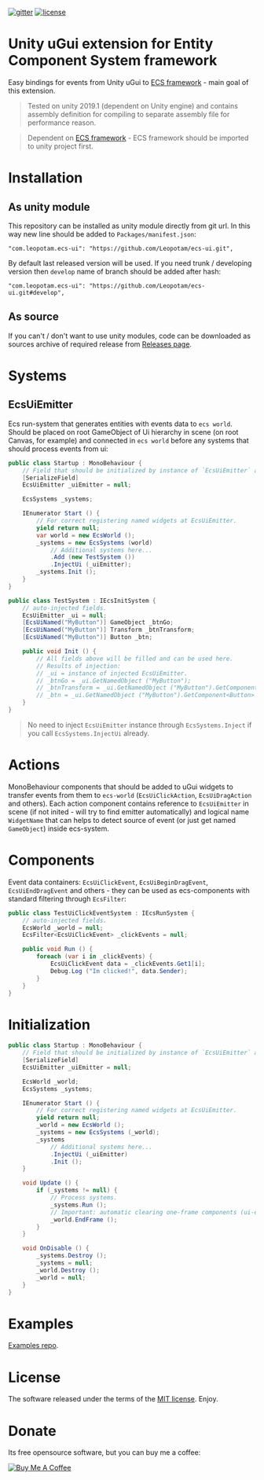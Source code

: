 [![gitter](https://img.shields.io/gitter/room/leopotam/ecs.svg)](https://gitter.im/leopotam/ecs)
[![license](https://img.shields.io/github/license/Leopotam/ecs-ui.svg)](https://github.com/Leopotam/ecs-ui/blob/develop/LICENSE)
# Unity uGui extension for Entity Component System framework
Easy bindings for events from Unity uGui to [ECS framework](https://github.com/Leopotam/ecs) - main goal of this extension.

> Tested on unity 2019.1 (dependent on Unity engine) and contains assembly definition for compiling to separate assembly file for performance reason.

> Dependent on [ECS framework](https://github.com/Leopotam/ecs) - ECS framework should be imported to unity project first.

# Installation

## As unity module
This repository can be installed as unity module directly from git url. In this way new line should be added to `Packages/manifest.json`:
```
"com.leopotam.ecs-ui": "https://github.com/Leopotam/ecs-ui.git",
```
By default last released version will be used. If you need trunk / developing version then `develop` name of branch should be added after hash:
```
"com.leopotam.ecs-ui": "https://github.com/Leopotam/ecs-ui.git#develop",
```

## As source
If you can't / don't want to use unity modules, code can be downloaded as sources archive of required release from [Releases page](`https://github.com/Leopotam/ecs-ui/releases`).

# Systems

## EcsUiEmitter

Ecs run-system that generates entities with events data to `ecs world`. Should be placed on root GameObject of Ui hierarchy in scene (on root Canvas, for example) and connected in `ecs world` before any systems that should process events from ui:
```csharp
public class Startup : MonoBehaviour {
    // Field that should be initialized by instance of `EcsUiEmitter` assigned to Ui root GameObject.
    [SerializeField]
    EcsUiEmitter _uiEmitter = null;

    EcsSystems _systems;

    IEnumerator Start () {
        // For correct registering named widgets at EcsUiEmitter.
        yield return null;
        var world = new EcsWorld ();
        _systems = new EcsSystems (world)
            // Additional systems here...
            .Add (new TestSystem ())
            .InjectUi (_uiEmitter);
        _systems.Init ();
    }
}

public class TestSystem : IEcsInitSystem {
    // auto-injected fields.
    EcsUiEmitter _ui = null;
    [EcsUiNamed("MyButton")] GameObject _btnGo;
    [EcsUiNamed("MyButton")] Transform _btnTransform;
    [EcsUiNamed("MyButton")] Button _btn;

    public void Init () {
        // All fields above will be filled and can be used here.
        // Results of injection:
        // _ui = instance of injected EcsUiEmitter.
        // _btnGo = _ui.GetNamedObject ("MyButton");
        // _btnTransform = _ui.GetNamedObject ("MyButton").GetComponent<Transform> ();
        // _btn = _ui.GetNamedObject ("MyButton").GetComponent<Button> ();
    }
}
```
> No need to inject `EcsUiEmitter` instance through `EcsSystems.Inject` if you call `EcsSystems.InjectUi` already.

# Actions
MonoBehaviour components that should be added to uGui widgets to transfer events from them to `ecs-world` (`EcsUiClickAction`, `EcsUiDragAction` and others). Each action component contains reference to `EcsUiEmitter` in scene (if not inited - will try to find emitter automatically) and logical name `WidgetName` that can helps to detect source of event (or just get named `GameObject`) inside ecs-system.

# Components
Event data containers: `EcsUiClickEvent`, `EcsUiBeginDragEvent`, `EcsUiEndDragEvent` and others - they can be used as ecs-components with standard filtering through `EcsFilter`:
```csharp
public class TestUiClickEventSystem : IEcsRunSystem {
    // auto-injected fields.
    EcsWorld _world = null;
    EcsFilter<EcsUiClickEvent> _clickEvents = null;

    public void Run () {
        foreach (var i in _clickEvents) {
            EcsUiClickEvent data = _clickEvents.Get1[i];
            Debug.Log ("Im clicked!", data.Sender);
        }
    }
}
```

# Initialization
```csharp
public class Startup : MonoBehaviour {
    // Field that should be initialized by instance of `EcsUiEmitter` assigned to Ui root GameObject.
    [SerializeField]
    EcsUiEmitter _uiEmitter = null;

    EcsWorld _world;
    EcsSystems _systems;

    IEnumerator Start () {
        // For correct registering named widgets at EcsUiEmitter.
        yield return null;
        _world = new EcsWorld ();
        _systems = new EcsSystems (_world);
        _systems
            // Additional systems here...
            .InjectUi (_uiEmitter)
            .Init ();
    }

    void Update () {
        if (_systems != null) {
            // Process systems.
            _systems.Run ();
            // Important: automatic clearing one-frame components (ui-events).
            _world.EndFrame ();
        }
    }

    void OnDisable () {
        _systems.Destroy ();
        _systems = null;
        _world.Destroy ();
        _world = null;
    }
}
```

# Examples
[Examples repo](https://github.com/Leopotam/ecs-ui.examples.git).

# License
The software released under the terms of the [MIT license](./LICENSE). Enjoy.

# Donate
Its free opensource software, but you can buy me a coffee:

<a href="https://www.buymeacoffee.com/leopotam" target="_blank"><img src="https://www.buymeacoffee.com/assets/img/custom_images/yellow_img.png" alt="Buy Me A Coffee" style="height: auto !important;width: auto !important;" ></a>